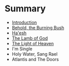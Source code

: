 # Summary

* [Introduction](README.md)
* [Behold, the Burning Bush](behold,_the_burning_bush.md)
* [Ha'esh](chapter1.md)
* [The Lamb of God](the_lamb_of_god.md)
* [The Light of Heaven](the_light_of_heaven.md)
* I'm Single
* Holy Water, Sang Rael
* Atlantis and The Doors

